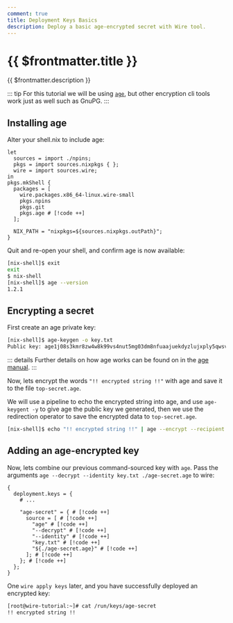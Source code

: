 ```yaml
---
comment: true
title: Deployment Keys Basics
description: Deploy a basic age-encrypted secret with Wire tool.
---
```


# {{ $frontmatter.title }}

{{ $frontmatter.description }}

::: tip
For this tutorial we will be using [`age`](https://github.com/FiloSottile/age),
but other encryption cli tools work just as well such as GnuPG.
:::

## Installing age

Alter your shell.nix to include age:

```nix:line-numbers [shell.nix]
let
  sources = import ./npins;
  pkgs = import sources.nixpkgs { };
  wire = import sources.wire;
in
pkgs.mkShell {
  packages = [
    wire.packages.x86_64-linux.wire-small
    pkgs.npins
    pkgs.git
    pkgs.age # [!code ++]
  ];

  NIX_PATH = "nixpkgs=${sources.nixpkgs.outPath}";
}
```

Quit and re-open your shell, and confirm age is now available:

```sh
[nix-shell]$ exit
exit
$ nix-shell
[nix-shell]$ age --version
1.2.1

```

## Encrypting a secret

First create an age private key:

```sh
[nix-shell]$ age-keygen -o key.txt
Public key: age1j08s3kmr8zw4w8k99vs4nut5mg03dm8nfuaajuekdyzlujxply5qwsv4g0

```

::: details
Further details on how age works can be found on in the
[age manual](https://man.archlinux.org/man/age.1.en.txt).
:::

Now, lets encrypt the words `"!! encrypted string !!"` with age and save it to the
file `top-secret.age`.

We will use a pipeline to echo the encrypted string into
age, and use `age-keygent -y` to give age the public key we generated, then we
use the redirection operator to save the encrypted data to `top-secret.age`.

```sh
[nix-shell]$ echo "!! encrypted string !!" | age --encrypt --recipient $(age-keygen -y key.txt) > top-secret.age
```

## Adding an age-encrypted key

Now, lets combine our previous command-sourced key with `age`. Pass the
arguments `age --decrypt --identity key.txt ./age-secret.age` to wire:

```nix:line-numbers [secrets.nix]
{
  deployment.keys = {
    # ...

    "age-secret" = { # [!code ++]
      source = [ # [!code ++]
        "age" # [!code ++]
        "--decrypt" # [!code ++]
        "--identity" # [!code ++]
        "key.txt" # [!code ++]
        "${./age-secret.age}" # [!code ++]
      ]; # [!code ++]
    }; # [!code ++]
  };
}
```

One `wire apply keys` later, and you have successfully deployed an encrypted
key:

```sh [Virtual Machine]
[root@wire-tutorial:~]# cat /run/keys/age-secret
!! encrypted string !!

```
